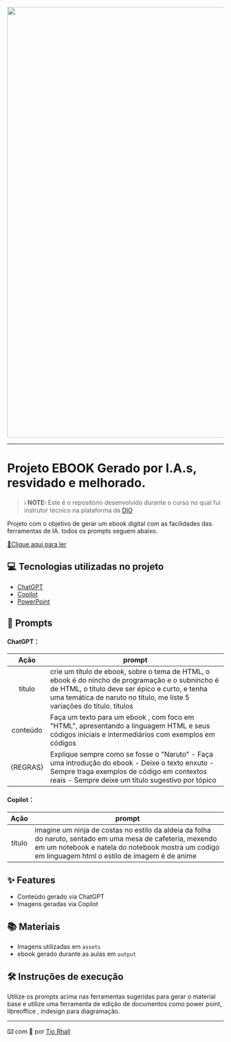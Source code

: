 <p align="center">
    <img border-raius="15px" height="1000px" width="800px" src=".github/assets/banner.jpg.">
</p>

-------

# Projeto EBOOK Gerado por I.A.s, resvidado e melhorado.


 > ℹ️ **NOTE:** Este é o repositório desenvolvido durante o curso no qual fui instrutor técnico na plataforma da [DIO](https://dio.me)

Projeto com o objetivo de gerar um ebook digital com as facilidades das ferramentas de IA. todos os prompts
seguem abaixo.

<a href="https://github.com/tiorhall/prompts-receita-para-criar-um-ebook-html/blob/main/output/Ebook%20-%20HTML%20Sensei%20-%20C%C3%B3digo%20com%20Precis%C3%A3o%20Ninja%20-%20V2.pdf" title="View PDF now"> 
📕Clique aqui para ler</a>

## 💻 Tecnologias utilizadas no projeto

- [ChatGPT](https://chat.openai.com/) 
- [Copilot](https://www.bing.com/chat?q=Bing%20AI&qs=ds&form=NTPCHB)
- [PowerPoint](https://www.microsoft.com/en/microsoft-365/powerpoint)

## 🧠 Prompts


#### ChatGPT：

|   Ação   | prompt                                                                                                                                                                                                                                                                         |
| :------: | ------------------------------------------------------------------------------------------------------------------------------------------------------------------------------------------------------------------------------------------------------------------------------ |
|  título  | crie um título de ebook, sobre o tema de HTML, o ebook é do nincho de programação e o subnincho é de HTML, o título deve ser épico e curto, e tenha uma temática de naruto no título, me liste 5 variações do título. títulos                                                        |
| conteúdo | Faça um texto para um ebook , com foco em "HTML", apresentando a linguagem HTML e seus códigos iniciais e intermediários com exemplos em códigos
{REGRAS} | Explique sempre como se fosse o "Naruto" - Faça uma introdução do ebook - Deixe o texto enxuto - Sempre traga exemplos de código em contextos reais - Sempre deixe um título sugestivo por tópico |


#### Copilot：

|  Ação  | prompt                                                                                 |
| :----: | -------------------------------------------------------------------------------------- |
| título | imagine um ninja de costas no estilo da aldeia da folha do naruto, sentado em uma mesa de cafeteria, mexendo em um notebook e natela do notebook mostra um codigo em linguagem html o estilo de imagem é de anime |

## ✨ Features

- Conteúdo gerado via ChatGPT
- Imagens geradas via Copilot

## 📚 Materiais

- Imagens utilizadas em `assets`
- ebook gerado durante as aulas em `output`

## 🛠️ Instruções de execução

Utilize os prompts acima nas ferramentas sugeridas para gerar o material base e utilize uma ferramenta de edição de documentos como power point, libreoffice , indesign para diagramação.



---

⌨️ com 💚 por [Tio Rhall](https://github.com/tiorhall)
